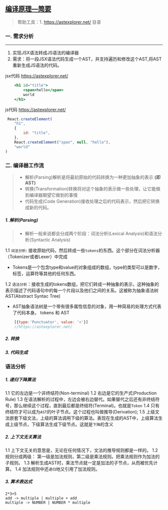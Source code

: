 ## [编译原理—简要]()  

> 帮助工具：1. https://astexplorer.net/
> 目录

### 一. 需求分析
------------
1. 实现JSX语法转成JS语法的编译器
2. 需求：将一段JSX语法代码生成一个AST，并支持遍历和修改这个AST,将AST重新生成JS语法的代码。  

jsx代码 https://astexplorer.net/
```jsx
    <h1 id="title">
        <span>hello</span>
        world
    </h1>
```
js代码 https://astexplorer.net/
```js
 React.createElement(
    "h1", 
    {
        id: "title",
    }, 
    React.createElement("span", null, "hello"),
    "world"
)
```
### 二. 编译器工作流
> - 解析(Parsing)解析是将最初原始的代码转换为一种更加抽象的表示 **(即AST)**
> - 转换(Transformation)转换将对这个抽象的表示做一些处理，让它能做到编译器期望它做到的事情
> - 代码生成(Code Generation)接收处理之后的代码表示，然后把它转换成新的代码。

##### 1. 解析(Parsing)
> - 解析一般来说都会分成两个阶段：词法分析(Lexical Analysis)和语法分析(Syntactic Analysis)  
    
1.1 `词法分析`: 接收原始代码，然后转成一些`tokens`的东西。这个部分在词法分析器（Tokenizer或者Lexer）中完成    
  * Tokens是一个包含type和value的对象组成的数组，type的类型可以是数字，标签，运算符等其他的任何东西。    

1.2 `语法分析`：接收生成的tokens数组，把它们转成一种抽象的表示，这种抽象的表示描述了代码语句中的每一个片段以及他们之间的关系。这被称为抽象语法树AST(Abstract Syntac Tree)    
  * AST抽象语法树是一个带有很多属性信息的对象，用一种简易的处理方式代表了代码本身。
tokens 和 AST
```js
    [{type:'Punctuator', value: '<'}]
    //https://astexplorer.net/
```
##### 2. 转换

##### 3. 代码生成

### 语法分析
##### 1. 递归下降算法
1.1 它的左边是一个非终结符(Non-terminal)
1.2 右边是它的生产式(Production Rule)
1.3 在语法解析的过程中，左边会被右边替代。如果替代之后还有非终结符号，那么继续这个过程，直到最后都是终结符(Terminal)。也就是`Token`
1.4 只有终结符才可以成为`AST`的叶子节点。这个过程也叫做推导(Derivation);
1.5 上级文法嵌套下级文法，上级的算法调用下级的算法。表现在生成的AST中，上级算法生成上级节点，下级算法生成下级节点。这就是`下降`的含义

##### 2. 上下文无关算法
1.1 上下文无关的意思是，无论在任何情况下，文法的推导规则都是一样的。
1.2 规则分成两级： 第一级是加法规则，第二级是乘法规则。把乘法规则作为加法的子规则。
1.3 解析生成AST时，乘法节点就一定是加法的子节点，从而被优先计算。
1.4 加法规则中还`递归`地又引用了加法规则。

##### 3. 算术表达式
```
2*3+5
add -> multiple | multiple + add
multiple -> NUMBER | NUMBER * multiple
```
